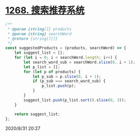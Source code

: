 # [1268. 搜索推荐系统](https://leetcode-cn.com/problems/search-suggestions-system/)

```javascript
/**
 * @param {string[]} products
 * @param {string} searchWord
 * @return {string[][]}
 */
const suggestedProducts = (products, searchWord) => {
    let suggest_list = [];
    for (let i = 0; i < searchWord.length; i++) {
        let search_word_sub = searchWord.slice(0, i + 1);
        let p_list = [];
        for (let p of products) {
            let p_sub = p.slice(0, i + 1);
            if (p_sub === search_word_sub) {
                p_list.push(p);
            }
        }
        suggest_list.push(p_list.sort().slice(0, 3));
    }

    return suggest_list;
};
```

2020/8/31 20:27
